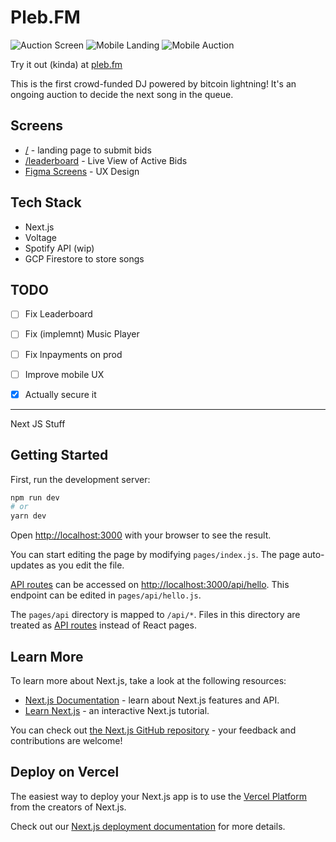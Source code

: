 # Pleb.FM

![Auction Screen](https://user-images.githubusercontent.com/43247027/158082232-07c9724c-515a-4987-8632-e7aac93ebfd7.png)
![Mobile Landing](https://user-images.githubusercontent.com/43247027/158082336-2917a6dd-89f3-4582-bb94-360eba22f45c.png)
![Mobile Auction](https://user-images.githubusercontent.com/43247027/158082329-2afbcf29-4833-4cda-a5d2-42c6bb18cb63.png)

Try it out (kinda) at [pleb.fm](https://pleb.fm)

This is the first crowd-funded DJ powered by bitcoin lightning! It's an ongoing auction to decide the next song in the queue.

## Screens
 - [/](https://pleb.fm) - landing page to submit bids
 - [/leaderboard](https://pleb.fm/leaderboard) - Live View of Active Bids
 - [Figma Screens](https://www.figma.com/file/BG8ckeH3RYYPEFuzDDSSpZ/ln-jukebox?node-id=2%3A67) - UX Design

## Tech Stack
 - Next.js
 - Voltage
 - Spotify API (wip)
 - GCP Firestore to store songs

## TODO
 - [ ] Fix Leaderboard
 - [ ] Fix (implemnt) Music Player
 - [ ] Fix lnpayments on prod 
 - [ ] Improve mobile UX
 - [x] Actually secure it
 
 
---- 
Next JS Stuff

## Getting Started

First, run the development server:

```bash
npm run dev
# or
yarn dev
```

Open [http://localhost:3000](http://localhost:3000) with your browser to see the result.

You can start editing the page by modifying `pages/index.js`. The page auto-updates as you edit the file.

[API routes](https://nextjs.org/docs/api-routes/introduction) can be accessed on [http://localhost:3000/api/hello](http://localhost:3000/api/hello). This endpoint can be edited in `pages/api/hello.js`.

The `pages/api` directory is mapped to `/api/*`. Files in this directory are treated as [API routes](https://nextjs.org/docs/api-routes/introduction) instead of React pages.

## Learn More

To learn more about Next.js, take a look at the following resources:

- [Next.js Documentation](https://nextjs.org/docs) - learn about Next.js features and API.
- [Learn Next.js](https://nextjs.org/learn) - an interactive Next.js tutorial.

You can check out [the Next.js GitHub repository](https://github.com/vercel/next.js/) - your feedback and contributions are welcome!

## Deploy on Vercel

The easiest way to deploy your Next.js app is to use the [Vercel Platform](https://vercel.com/new?utm_medium=default-template&filter=next.js&utm_source=create-next-app&utm_campaign=create-next-app-readme) from the creators of Next.js.

Check out our [Next.js deployment documentation](https://nextjs.org/docs/deployment) for more details.
